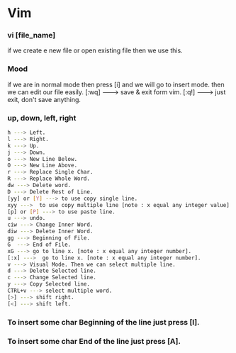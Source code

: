 # Vim

### vi [file_name]
if we create e new file or open existing file then we use this.

### Mood
if we are in normal mode then press [i] and we will go to insert mode. then we can edit our file easily.
[:wq] ---> save & exit form vim.
[:q!] ---> just exit, don't save anything.

### up, down, left, right
```bash
h ---> Left.
l ---> Right.
k ---> Up.
j ---> Down.
o ---> New Line Below.
O ---> New Line Above.
r ---> Replace Single Char.
R ---> Replace Whole Word.
dw ---> Delete word.
D ---> Delete Rest of Line.
[yy] or [Y] ---> to use copy single line.
xyy --->  to use copy multiple line [note : x equal any integer value].
[p] or [P] ---> to use paste line.
u ---> undo.
ciw ---> Change Inner Word.
diw ---> Delete Inner Word.
gg ---> Beginning of File.
G  ---> End of File.
xG ---> go to line x. [note : x equal any integer number].
[:x] --->  go to line x. [note : x equal any integer number].
v ---> Visual Mode. Then we can select multiple line.
d ---> Delete Selected line.
c ---> Change Selected line.
y ---> Copy Selected line.
CTRL+v ---> select multiple word.
[>] ---> shift right.
[<] ---> shift left.

```
### To insert some char Beginning of the line just press [I].
### To insert some char End of the line just press [A].
